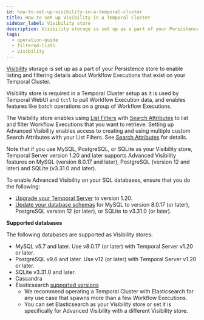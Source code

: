 ```yaml
---
id: how-to-set-up-visibility-in-a-temporal-cluster
title: How to set up Visibility in a Temporal Cluster
sidebar_label: Visibility store
description: Visibility storage is set up as a part of your Persistence store to enable listing and filtering details about Worklfow Executions that exist on your Temporal Cluster.
tags:
  - operation-guide
  - filtered-lists
  - visibility
---
```


[Visibility](/concepts/what-is-visibility) storage is set up as a part of your Persistence store to enable listing and filtering details about Worklfow Executions that exist on your Temporal Cluster.

Visibility store is required in a Temporal Cluster setup as it is used by Temporal WebUI and `tctl` to pull Workflow Execution data, and enables features like batch operations on a group of Workflow Executions.

The Visibility store enables using [List Filters](/concepts/what-is-a-list-filter) with [Search Attributes](/concepts/what-is-a-search-attribute) to list and filter Workflow Executions that you want to retrieve.
Setting up Advanced Visibility enables access to creating and using multiple custom Search Attributes with your List Filters. See [Search Attributes](/concepts/what-is-a-search-attribute) for details.

Note that if you use MySQL, PostgreSQL, or SQLite as your Visibility store, Temporal Server version 1.20 and later supports Advanced Visibility features on MySQL (version 8.0.17 and later), PostgreSQL (version 12 and later) and SQLite (v3.31.0 and later).

To enable Advanced Visibility on your SQL databases, ensure that you do the following:

- [Upgrade your Temporal Server](/clusters/how-to-upgrade-the-temporal-server-version) to version 1.20.
- [Update your database schemas](/clusters/how-to-upgrade-the-temporal-server-version#upgrade-mysql-or-postgresql-schema) for MySQL to version 8.0.17 (or later), PostgreSQL version 12 (or later), or SQLite to v3.31.0 (or later).

<!--- _Remove if repetitive_
Set your Visibility store with `visibilityStore` in your [Persistence configuration](/references/configuration#persistence).
If using Elasticsearch specifically for [Advanced Visibility](/concepts/what-is-advanced-visibility), set it with `advancedVisibilityStore` in your [Persistence configuration](/references/configuration#persistence).--->

**Supported databases**

The following databases are supported as Visibility stores:

- MySQL v5.7 and later. Use v8.0.17 (or later) with Temporal Server v1.20 or later.
- PostgreSQL v9.6 and later. Use v12 (or later) with Temporal Server v1.20 or later.
- SQLite v3.31.0 and later.
- Cassandra
- Elasticsearch [supported versions](/concepts/what-is-a-temporal-cluster#visibility)
  - We recommend operating a Temporal Cluster with Elasticsearch for any use case that spawns more than a few Workflow Executions.
  - You can set Elasticsearch as your Visibility store or set it is specifically for Advanced Visibility with a different Visibility store.
